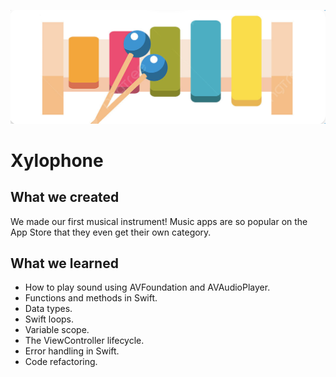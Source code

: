 ![Banner](Documentation/BannnerReadme.png)

# Xylophone
## What we created

 We made our first musical instrument! Music apps are so popular on the App Store that they even get their own category.

## What we learned

* How to play sound using AVFoundation and AVAudioPlayer.
* Functions and methods in Swift.
* Data types.
* Swift loops.
* Variable scope.
* The ViewController lifecycle.
* Error handling in Swift.
* Code refactoring.
